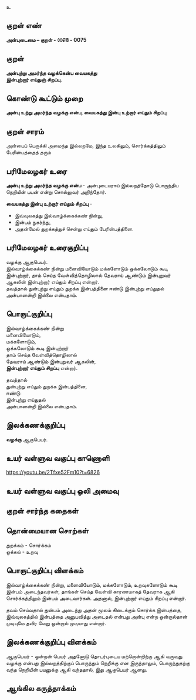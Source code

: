 உ

## குறள் எண் 

**அன்புடைமை – குறள் - ௦௦௭௫ - 0075**  

## குறள் 

**அன்புற்று அமர்ந்த வழக்கென்ப வையகத்து  
இன்புற்றார் எய்துஞ் சிறப்பு.** 

## கொண்டு கூட்டும் முறை

**அன்பு உற்று அமர்ந்த வழக்கு என்ப, வையகத்து இன்பு உற்றார் எய்தும் சிறப்பு** 

## குறள் சாரம் 

அன்பைப் பெருக்கி அமைந்த இல்லறமே, இந்த உலகிலும், சொர்க்கத்திலும் பேரின்பத்தைத் தரும்

## பரிமேலழகர் உரை

**அன்பு உற்று அமர்ந்த வழக்கு என்ப** - அன்புடையராய் இல்லறத்தோடு பொருந்திய நெறியின் பயன் என்று சொல்லுவர் அறிந்தோர்.   

**வையகத்து இன்பு உற்றார் எய்தும் சிறப்பு** -  
* இவ்வுலகத்து இல்வாழ்க்கைக்கண் நின்று,  
* இன்பம் நுகர்ந்து,  
* அதன்மேல் துறக்கத்துச் சென்று எய்தும் பேரின்பத்தினை.   

## பரிமேலழகர் உரைகுறிப்பு   

வழக்கு ஆகுபெயர்.  
இல்வாழ்க்கைக்கண் நின்று மனைவியோடும் மக்களோடும் ஒக்கலோடும் கூடி இன்புற்றார், தாம் செய்த வேள்வித்தொழிலால் தேவராய் ஆண்டும் இன்புறுவர் ஆகலின் இன்புற்றார் எய்தும் சிறப்பு என்றார்.  
தவத்தால் துன்புற்று எய்தும் துறக்க இன்பத்தினை ஈண்டு இன்புற்று எய்துதல் அன்பானன்றி இல்லை என்பதாம்.

## பொருட்குறிப்பு 

இல்வாழ்க்கைக்கண் நின்று  
மனைவியோடும்,  
மக்களோடும்,  
ஒக்கலோடும் கூடி இன்புற்றார்  
தாம் செய்த வேள்வித்தொழிலால்  
தேவராய் ஆண்டும் இன்புறுவர் ஆகலின்,  
**இன்புற்றார் எய்தும் சிறப்பு** என்றார்.   

தவத்தால்  
துன்புற்று எய்தும் துறக்க இன்பத்தினை,  
ஈண்டு  
இன்புற்று எய்துதல்  
அன்பானன்றி இல்லை என்பதாம்.  

## இலக்கணக்குறிப்பு  

**வழக்கு** ஆகுபெயர்.  

## உயர் வள்ளுவ வகுப்பு காணொளி

https://youtu.be/2Tfxe52Fm10?t=6826 

## உயர் வள்ளுவ வகுப்பு ஒலி அமைவு 

 
## குறள் சார்ந்த கதைகள் 


## தொன்மையான சொற்கள்  

துறக்கம் - சொர்க்கம்   
ஒக்கல் - உறவு 

## பொருட்குறிப்பு விளக்கம்

இல்வாழ்க்கைக்கண் நின்று, மனைவியோடும், மக்களோடும், உறவுகளோடும் கூடி இன்பம் அடைந்தவர்கள், தாங்கள் செய்த வேள்வி காரணமாகத் தேவராக ஆகி சொர்க்கத்திலும் இன்பம் அடைவார்கள். அதனால், இன்புற்றார் எய்தும் சிறப்பு என்றார். 

தவம் செய்வதால் துன்பம் அடைந்து அதன் மூலம் கிடைக்கும் சொர்க்க இன்பத்தை, இவ்வுலகத்தில் இன்பத்தை அனுபவித்து அடைதல் என்பது அன்பு என்ற ஒன்றால்தான் முடியுமே தவிர வேறு ஒன்றால் முடியாது என்றார்.

## இலக்கணக்குறிப்பு விளக்கம்

ஆகுபெயர் - ஒன்றன் பெயர் அதனோடு தொடர்புடைய மற்றொன்றிற்கு ஆகி வருவது.  
வழக்கு என்பது இல்லறத்திற்குப் பொருந்தும் நெறிக்கு என இருந்தாலும், பொருந்துதற்கு வந்த நெறியின் பயனுக்கு ஆகி வந்ததால், இது ஆகுபெயர் ஆனது.

## ஆங்கில கருத்தாக்கம் 


